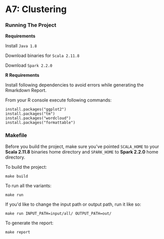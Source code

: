 # A7: Clustering

### Running The Project

**Requirements**

Install `Java 1.8`

Download binaries for `Scala 2.11.8`

Download `Spark 2.2.0`

**R Requirements**

Install following dependencies to avoid errors while generating the Rmarkdown Report.

From your R console execute following commands:

```
install.packages("ggplot2")
install.packages("tm")
install.packages("wordcloud")
install.packages("formattable")
```

### Makefile

Before you build the project, make sure you've pointed `SCALA_HOME` to your **Scala 2.11.8** binaries home directory and `SPARK_HOME` to **Spark 2.2.0** home directory.

To build the project:  

    make build

To run all the variants:  

    make run

If you'd like to change the input path or output path, run it like so:

    make run INPUT_PATH=input/all/ OUTPUT_PATH=out/

To generate the report:

    make report
